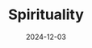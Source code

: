 ---
layout: post.njk
permalink: posts/2024-12-03-Spirituality.html
title: Spirituality
date: 2024-12-03
description: On spirituality and my relationship with religion.
tags:
  - journal
---